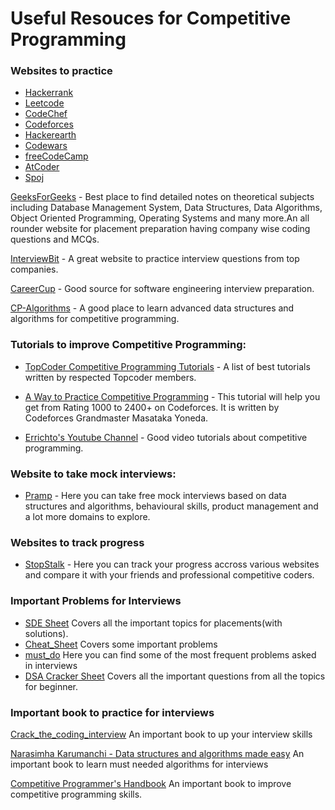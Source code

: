 # Useful Resouces for Competitive Programming

### Websites to practice 
* [Hackerrank](https://www.hackerrank.com/)
* [Leetcode](https://leetcode.com/)
* [CodeChef](https://www.codechef.com/)
* [Codeforces](https://codeforces.com/)
* [Hackerearth](https://www.hackerearth.com/challenges/)
* [Codewars](https://www.codewars.com/)
* [freeCodeCamp](https://www.freecodecamp.org/learn/)
* [AtCoder](https://atcoder.jp/)
* [Spoj](https://www.spoj.com/problems/classical/)

[GeeksForGeeks](https://www.geeksforgeeks.org/) - Best place to find detailed notes on theoretical subjects including Database Management System, Data Structures, Data Algorithms, Object Oriented Programming, Operating Systems and many more.An all rounder website for placement preparation having company wise coding questions and MCQs.

[InterviewBit](https://www.interviewbit.com/) - A great website to practice interview questions from top companies.

[CareerCup](https://www.careercup.com/) - Good source for software engineering interview preparation.

[CP-Algorithms](https://cp-algorithms.com/) - A good place to learn advanced data structures and algorithms for competitive programming.


### Tutorials to improve Competitive Programming:
* [TopCoder Competitive Programming Tutorials](https://www.topcoder.com/community/competitive-programming/tutorials/) - A list of best tutorials written by respected Topcoder members.

* [A Way to Practice Competitive Programming](https://drive.google.com/file/d/1J2x8pIYQ3MXANgvzOgBciWd3d79j_Exa/view) - This tutorial will help you get from Rating 1000 to 2400+ on Codeforces. It is written by Codeforces Grandmaster Masataka Yoneda.

* [Errichto's Youtube Channel](https://www.youtube.com/channel/UCBr_Fu6q9iHYQCh13jmpbrg) - Good video tutorials about competitive programming.


### Website to take mock interviews: 

 * [Pramp](https://www.pramp.com/) - Here you can take free mock interviews based on data structures and algorithms, behavioural skills, product management and a lot more domains to explore.


### Websites to track progress
* [StopStalk](https://www.stopstalk.com/) - Here you can track your progress accross various websites and compare it with your friends and professional competitive coders.

### Important Problems for Interviews
* [SDE Sheet](https://docs.google.com/document/d/1SM92efk8oDl8nyVw8NHPnbGexTS9W-1gmTEYfEurLWQ/edit) Covers all the important topics for placements(with solutions).
* [Cheat_Sheet](https://docs.google.com/document/d/155FKIzQZyBZa1RhtesoOjjy3AgVZv4s8CZhOi3X2uFk/edit) Covers some important problems
* [must_do](https://docs.google.com/spreadsheets/d/1k4KCjbBfgp3RdARQFZWpvqICuJ2M0rkvOG1DmRYDKU0/edit#gid=2055291123) Here you can find some of the most frequent problems asked in interviews
* [DSA Cracker Sheet](https://drive.google.com/file/d/1FMdN_OCfOI0iAeDlqswCiC2DZzD4nPsb/view) Covers all the important questions from all the topics for beginner.

### Important book to practice for interviews

[Crack_the_coding_interview](https://github.com/alxerg/Books-1/blob/master/Cracking%20the%20Coding%20Interview%2C%206th%20Edition%20189%20Programming%20Questions%20and%20Solutions.pdf) An important book to up your interview skills

[Narasimha Karumanchi - Data structures and algorithms made easy](https://github.com/MethkupalliVasanth/Books/blob/master/Narasimha%20Karumanchi%20-%20Data%20structures%20and%20algorithms%20made%20easy%20(0%2C%20CareerMonk).pdf) An important book to learn must needed algorithms for interviews

[Competitive Programmer's Handbook](https://cses.fi/book/book.pdf) An important book to improve competitive programming skills.

